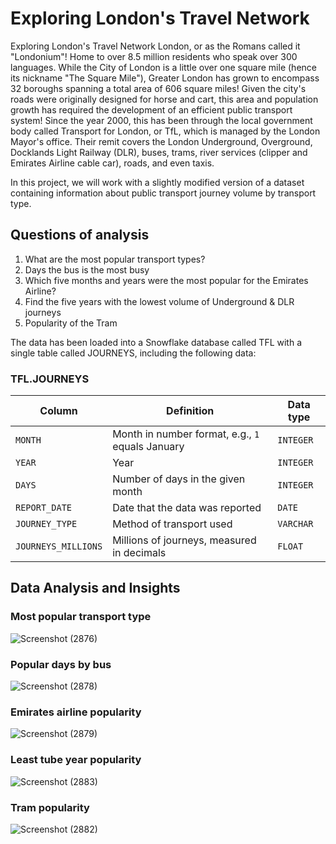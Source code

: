 # Exploring London's Travel Network
Exploring London's Travel Network
London, or as the Romans called it "Londonium"! Home to over 8.5 million residents who speak over 300 languages. While the City of London is a little over one square mile (hence its nickname "The Square Mile"), Greater London has grown to encompass 32 boroughs spanning a total area of 606 square miles!
Given the city's roads were originally designed for horse and cart, this area and population growth has required the development of an efficient public transport system! Since the year 2000, this has been through the local government body called Transport for London, or TfL, which is managed by the London Mayor's office. Their remit covers the London Underground, Overground, Docklands Light Railway (DLR), buses, trams, river services (clipper and Emirates Airline cable car), roads, and even taxis.

In this project, we will work with a slightly modified version of a dataset containing information about public transport journey volume by transport type.

## Questions of analysis
1. What are the most popular transport types?
2. Days the bus is the most busy
3. Which five months and years were the most popular for the Emirates Airline? 
4. Find the five years with the lowest volume of Underground & DLR journeys
5. Popularity of the Tram

The data has been loaded into a Snowflake database called TFL with a single table called JOURNEYS, including the following data:
### TFL.JOURNEYS

| Column | Definition | Data type |
|--------|------------|-----------|
| `MONTH`| Month in number format, e.g., `1` equals January | `INTEGER` |
| `YEAR` | Year | `INTEGER` |
| `DAYS` | Number of days in the given month | `INTEGER` |
| `REPORT_DATE` | Date that the data was reported | `DATE` |
| `JOURNEY_TYPE` | Method of transport used | `VARCHAR` |
| `JOURNEYS_MILLIONS` | Millions of journeys, measured in decimals | `FLOAT` |

## Data Analysis and Insights
### Most popular transport type
![Screenshot (2876)](https://github.com/user-attachments/assets/82dc6eb5-ab4c-44fb-aa09-ab19f29a77e0)

### Popular days by bus
![Screenshot (2878)](https://github.com/user-attachments/assets/2fcab6b4-cab9-4fe7-8209-0924368ec909)

### Emirates airline popularity
![Screenshot (2879)](https://github.com/user-attachments/assets/418c828c-4f47-4cbd-a68a-e23bc8dc9130)


### Least tube year popularity
![Screenshot (2883)](https://github.com/user-attachments/assets/7d964374-4963-49b6-a415-92a55432dfe4)


### Tram popularity
![Screenshot (2882)](https://github.com/user-attachments/assets/fe2ace10-5f22-4000-b3fc-288eaf8e3718)
